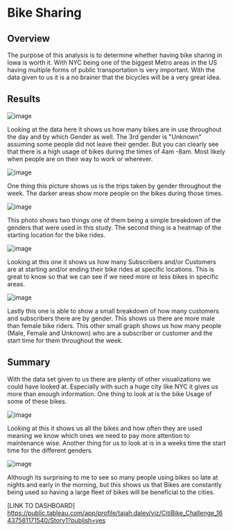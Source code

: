 # Bike Sharing 
## Overview
The purpose of this analysis is to determine whether having bike sharing in Iowa is worth it. With NYC being one of the biggest Metro areas in the US having multiple forms of public transportation is very important. With the data given to us it is a no brainer that the bicycles will be a very great idea. 

## Results

![image](https://user-images.githubusercontent.com/92553694/152260663-748afdea-c178-4c83-8ee3-3452e620f252.png)

Looking at the data here it shows us how many bikes are in use throughout the day and by which Gender as well. The 3rd gender is "Unknown" assuming some people did not leave their gender. But you can clearly see that there is a high usage of bikes during the times of 4am -8am. Most likely when people are on their way to work or wherever. 

![image](https://user-images.githubusercontent.com/92553694/152261025-afcc4b3b-c9ec-4554-96c2-96ef0d2a59d7.png)


One thing this picture shows us is the trips taken by gender throughout the week. The darker areas show more people on the bikes during those times. 

![image](https://user-images.githubusercontent.com/92553694/152261493-dd2dd535-c3e2-4cdf-94d1-87a6329b2c80.png)


This photo shows two things one of them being a simple breakdown of the genders that were used in this study. The second thing is a heatmap of the starting location for the bike rides. 

![image](https://user-images.githubusercontent.com/92553694/152262024-0d51156c-0e71-4f7b-8e5a-cbc89f309332.png)

Looking at this one it shows us how many Subscribers and/or Customers are at starting and/or ending their bike rides at specific locations. This is great to know so that we can see if we need more or less bikes in specific areas. 

![image](https://user-images.githubusercontent.com/92553694/152262271-720abcdc-a024-49c0-b0de-544493474f77.png)

Lastly this one is able to show a small breakdown of how many customers and subscribers there are by gender. This shows us there are more male than female bike riders. This other small graph shows us how many people (Male, Female and Unknown) who are a subscriber or customer and the start time for them throughout the week. 

## Summary
With the data set given to us there are plenty of other visualizations we could have looked at. Especially with such a huge city like NYC it gives us more than enough information. One thing to look at is the bike Usage of some of these bikes. 

![image](https://user-images.githubusercontent.com/92553694/152264257-86fd6639-ea73-4f7d-a250-2bf74964330a.png)

Looking at this it shows us all the bikes and how often they are used meaning we know which ones we need to pay more attention to maintenance wise. Another thing for us to look at is in a weeks time the start time for the different genders. 

![image](https://user-images.githubusercontent.com/92553694/152265884-06efd3bc-e751-4dfe-b226-59a14d9afa9a.png)


Although its surprising to me to see so many people using bikes so late at nights and early in the morning, but this shows us that Bikes are constantly being used so having a large fleet of bikes will be beneficial to the cities. 

[LINK TO DASHBOARD] https://public.tableau.com/app/profile/tajah.daley/viz/CitiBike_Challenge_16437581171540/Story1?publish=yes
